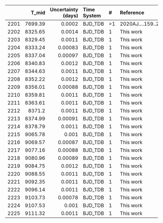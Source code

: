 |      |   T_mid |   Uncertainty (days) | Time System   | #   | Reference           |
|-----:|--------:|---------------------:|:--------------|:----|:--------------------|
| 2201 | 7699.39 |              0.0002  | BJD_TDB       | >1  | 2020AJ....159..267B |
| 2202 | 8325.65 |              0.0014  | BJD_TDB       | 1   | This work           |
| 2203 | 8329.45 |              0.0011  | BJD_TDB       | 1   | This work           |
| 2204 | 8333.24 |              0.00083 | BJD_TDB       | 1   | This work           |
| 2205 | 8337.04 |              0.00097 | BJD_TDB       | 1   | This work           |
| 2206 | 8340.83 |              0.0012  | BJD_TDB       | 1   | This work           |
| 2207 | 8344.63 |              0.0011  | BJD_TDB       | 1   | This work           |
| 2208 | 8352.22 |              0.0012  | BJD_TDB       | 1   | This work           |
| 2209 | 8356.01 |              0.00088 | BJD_TDB       | 1   | This work           |
| 2210 | 8359.81 |              0.0011  | BJD_TDB       | 1   | This work           |
| 2211 | 8363.61 |              0.0011  | BJD_TDB       | 1   | This work           |
| 2212 | 8371.2  |              0.0011  | BJD_TDB       | 1   | This work           |
| 2213 | 8374.99 |              0.00091 | BJD_TDB       | 1   | This work           |
| 2214 | 8378.79 |              0.0011  | BJD_TDB       | 1   | This work           |
| 2215 | 9065.78 |              0.001   | BJD_TDB       | 1   | This work           |
| 2216 | 9069.57 |              0.00087 | BJD_TDB       | 1   | This work           |
| 2217 | 9077.16 |              0.00088 | BJD_TDB       | 1   | This work           |
| 2218 | 9080.96 |              0.00089 | BJD_TDB       | 1   | This work           |
| 2219 | 9084.75 |              0.0012  | BJD_TDB       | 1   | This work           |
| 2220 | 9088.55 |              0.0011  | BJD_TDB       | 1   | This work           |
| 2221 | 9092.35 |              0.0011  | BJD_TDB       | 1   | This work           |
| 2222 | 9096.14 |              0.0011  | BJD_TDB       | 1   | This work           |
| 2223 | 9103.73 |              0.00078 | BJD_TDB       | 1   | This work           |
| 2224 | 9107.53 |              0.001   | BJD_TDB       | 1   | This work           |
| 2225 | 9111.32 |              0.0011  | BJD_TDB       | 1   | This work           |